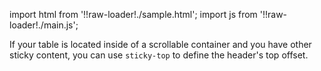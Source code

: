 import html from '!!raw-loader!./sample.html';
import js from '!!raw-loader!./main.js';

If your table is located inside of a scrollable container and you have other sticky content, you can use `sticky-top` to define the header's top offset.

<Editor html={html} js={js} />
